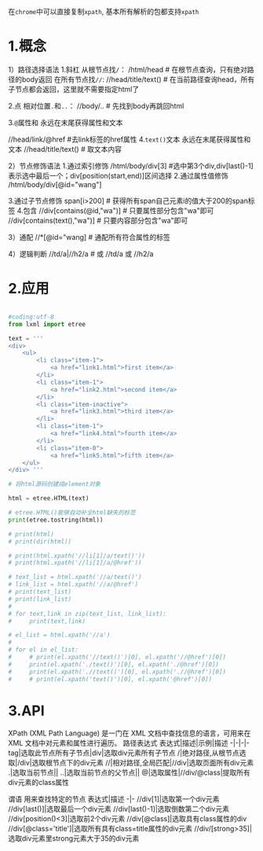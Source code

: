 在`chrome`中可以直接复制`xpath`, 基本所有解析的包都支持`xpath`



# 1.概念

1）路径选择语法
1.斜杠
从根节点找`/`：
/html/head # 在根节点查询，只有绝对路径的body返回
在所有节点找`//`:
//head/title/text() # 在当前路径查询head，所有子节点都会返回，这里就不需要指定html了

2.点
相对位置`.`和`..`：
//body/.. # 先找到body再跳回html

3.`@`属性和
永远在末尾获得属性和文本

//head/link/@href #去link标签的href属性
4.`text()`文本
永远在末尾获得属性和文本
//head/title/text() # 取文本内容


2）节点修饰语法
1.通过索引修饰
/html/body/div[3] #选中第3个div,div[last()-1]表示选中最后一个；div[position(start,end)]区间选择
2.通过属性值修饰
/html/body/div[@id="wang"]

3.通过子节点修饰
span[i>200] # 获得所有span自己元素i的值大于200的span标签
4.包含
//div[contains(@id,"wa")] # 只要属性部分包含"wa"即可
//div[contains(text(),"wa")] # 只要内容部分包含"wa"即可


3）通配
//*[@id="wang] # 通配所有符合属性的标签

4）逻辑判断
//td/a|//h2/a # 或 //td/a 或 //h2/a


# 2.应用

```python

#coding:utf-8
from lxml import etree

text = ''' 
<div> 
    <ul> 
        <li class="item-1">
            <a href="link1.html">first item</a>
        </li> 
        <li class="item-1">
            <a href="link2.html">second item</a>
        </li> 
        <li class="item-inactive">
            <a href="link3.html">third item</a>
        </li> 
        <li class="item-1">
            <a href="link4.html">fourth item</a>
        </li> 
        <li class="item-0">
            <a href="link5.html">fifth item</a> 
    </ul> 
</div> '''

# 将html源码创建成element对象

html = etree.HTML(text)

# etree.HTML()能够自动补全html缺失的标签
print(etree.tostring(html))

# print(html)
# print(dir(html))

# print(html.xpath('//li[1]/a/text()'))
# print(html.xpath('//li[1]/a/@href'))

# text_list = html.xpath('//a/text()')
# link_list = html.xpath('//a/@href')
# print(text_list)
# print(link_list)
#
# for text,link in zip(text_list, link_list):
#     print(text,link)

# el_list = html.xpath('//a')
#
# for el in el_list:
#     # print(el.xpath('//text()')[0], el.xpath('//@href')[0])
#     print(el.xpath('./text()')[0], el.xpath('./@href')[0])
#     print(el.xpath('.//text()')[0], el.xpath('.//@href')[0])
#     # print(el.xpath('text()')[0], el.xpath('@href')[0])
```



# 3.API
XPath (XML Path Language) 是一门在 XML 文档中查找信息的语言，可用来在 XML 文档中对元素和属性进行遍历。
路径表达式
表达式|描述|示例|描述
-|-|-|-
tag|选取此节点所有子节点|div|选取div元素所有子节点
/|绝对路径,从根节点选取|/div|选取根节点下的div元素
//|相对路径,全局匹配|//div|选取页面所有div元素
.|选取当前节点||
..|选取当前节点的父节点||
@|选取属性|//div/@class|提取所有div元素的class属性


谓语
用来查找特定的节点
表达式|描述
-|-
//div[1]|选取第一个div元素
//div[last()]|选取最后一个div元素
//div[last()-1]|选取倒数第二个div元素
//div[position()<3]|选取前2个div元素
//div[@class]|选取具有class属性的div
//div[@class='title']|选取所有具有class=title属性的div元素
//div/[strong>35]|选取div元素里strong元素大于35的div元素

